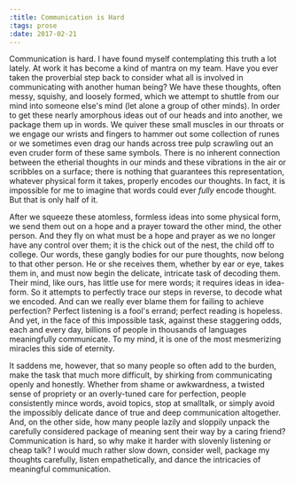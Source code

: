 ```yaml
---
:title: Communication is Hard
:tags: prose
:date: 2017-02-21
---
```

Communication is hard. I have found myself contemplating this truth a lot lately. At work it has become a kind of mantra on my team. Have you ever taken the proverbial step back to consider what all is involved in communicating with another human being? We have these thoughts, often messy, squishy, and loosely formed, which we attempt to shuttle from our mind into someone else's mind (let alone a group of other minds). In order to get these nearly amorphous ideas out of our heads and into another, we package them up in words. We quiver these small muscles in our throats or we engage our wrists and fingers to hammer out some collection of runes or we sometimes even drag our hands across tree pulp scrawling out an even cruder form of these same symbols. There is no inherent connection between the etherial thoughts in our minds and these vibrations in the air or scribbles on a surface; there is nothing that guarantees this representation, whatever physical form it takes, properly encodes our thoughts. In fact, it is impossible for me to imagine that words could ever _fully_ encode thought. But that is only half of it.

After we squeeze these atomless, formless ideas into some physical form, we send them out on a hope and a prayer toward the other mind, the other person. And they fly on what must be a hope and prayer as we no longer have any control over them; it is the chick out of the nest, the child off to college. Our words, these gangly bodies for our pure thoughts, now belong to that other person. He or she receives them, whether by ear or eye, takes them in, and must now begin the delicate, intricate task of decoding them. Their mind, like ours, has little use for mere words; it requires ideas in idea-form. So it attempts to perfectly trace our steps in reverse, to decode what we encoded. And can we really ever blame them for failing to achieve perfection? Perfect listening is a fool's errand; perfect reading is hopeless. And yet, in the face of this impossible task, against these staggering odds, each and every day, billions of people in thousands of languages meaningfully communicate. To my mind, it is one of the most mesmerizing miracles this side of eternity.

It saddens me, however, that so many people so often add to the burden, make the task that much more difficult, by shirking from communicating openly and honestly. Whether from shame or awkwardness, a twisted sense of propriety or an overly-tuned care for perfection, people consistently mince words, avoid topics, stop at smalltalk, or simply avoid the impossibly delicate dance of true and deep communication altogether. And, on the other side, how many people lazily and sloppily unpack the carefully considered package of meaning sent their way by a caring friend? Communication is hard, so why make it harder with slovenly listening or cheap talk? I would much rather slow down, consider well, package my thoughts carefully, listen empathetically, and dance the intricacies of meaningful communication.
